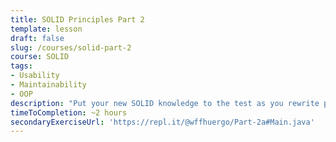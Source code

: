 ```yaml
---
title: SOLID Principles Part 2
template: lesson
draft: false
slug: /courses/solid-part-2
course: SOLID
tags:
- Usability
- Maintainability
- OOP
description: "Put your new SOLID knowledge to the test as you rewrite principle-violating code so it is in line with the principles."
timeToCompletion: ~2 hours
secondaryExerciseUrl: 'https://repl.it/@wffhuergo/Part-2a#Main.java'
---
```

